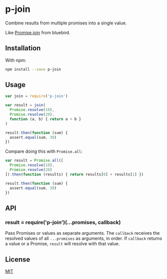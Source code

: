 # p-join

Combine results from multiple promises into a single value.

Like [Promise.join](http://bluebirdjs.com/docs/api/promise.join.html) from bluebird.

## Installation

With npm:

```bash
npm install --save p-join
```

## Usage

```js
var join = require('p-join')

var result = join(
  Promise.resolve(10),
  Promise.resolve(20),
  function (a, b) { return a + b }
)

result.then(function (sum) {
  assert.equal(sum, 30)
})
```

Compare doing this with `Promise.all`:

```js
var result = Promise.all([
  Promise.resolve(10),
  Promise.resolve(20)
]).then(function (results) { return results[0] + results[1] })

result.then(function (sum) {
  assert.equal(sum, 30)
})
```

## API

### result = require('p-join')(...promises, callback)

Pass Promises or values as separate arguments.
The `callback` receives the resolved values of all `...promises` as arguments, in order.
If `callback` returns a value or a Promise, `result` will resolve with that value.

## License

[MIT](./LICENSE)
